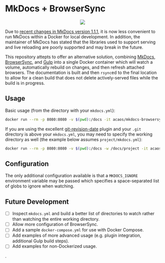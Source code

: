 # MkDocs + BrowserSync

<p align="center">
  <a href="https://hub.docker.com/r/acaos/mkdocs-browsersync">
    <img src="https://img.shields.io/docker/cloud/automated/acaos/mkdocs-browsersync">
  </a>
</p>

Due to [recent changes in MkDocs version 1.1.1](https://github.com/mkdocs/mkdocs/issues/2108), it is now less convenient to run MkDocs within a Docker for local development. In addition, the maintainer of MkDocs has stated that the libraries used to support serving and live reloading are poorly supported and may break in the future.

This repository attepts to offer an alternative solution, combining [MkDocs](https://github.com/mkdocs/mkdocs), [BrowserSync](https://github.com/BrowserSync/browser-sync), and [Gulp](https://github.com/gulpjs/gulp) into a single Docker container which will watch a volume, automatically rebuild on changes, and then refresh attached browsers. The documentation is built and then `rsync`ed to the final location to allow for a clean build that does not delete actively-served files while the build is in progress.

## Usage

Basic usage (from the directory with your `mkdocs.yml`):

```sh
docker run --rm -p 8080:8080 -v $(pwd):/docs -it acaos/mkdocs-browsersync:latest
```

If you are using the excellent [git-revision-date](https://github.com/zhaoterryy/mkdocs-git-revision-date-plugin) plugin and your `.git` directory is above your `mkdocs.yml`, you may need to specify the working directory as well (the example below assumes `project/mkdocs.yml`):

```sh
docker run --rm -p 8080:8080 -v $(pwd):/docs -w /docs/project -it acaos/mkdocs-browsersync:latest
```

## Configuration

The only additional configuration available is that a `MKDOCS_IGNORE` environment variable may be passed which specifies a space-separated list of globs to ignore when watching.

## Future Development

+ [ ] Inspect `mkdocs.yml` and build a better list of directories to watch rather than watching the entire working directory.
+ [ ] Allow more configuration of BrowserSync.
+ [ ] Add a sample `docker-compose.yml` for use with Docker Compose.
+ [ ] Add examples of more advanced usage (e.g. plugin integration, additional Gulp build steps).
+ [ ] Add examples for non-Dockerized usage.

.
